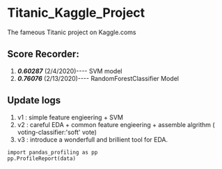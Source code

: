 # Titanic_Kaggle_Project
The fameous Titanic project on Kaggle.coms

## Score Recorder:
1. _**0.60287**_  (2/4/2020)---- SVM model
2. _**0.76076**_  (2/13/2020)---- RandomForestClassifier Model

## Update logs
1. v1 : simple feature engieering + SVM
2. v2 : careful EDA + common feature engieering + assemble algrithm ( voting-classifier:'soft' vote)
3. v3 : introduce a wonderfull and brillient tool for EDA.
```
import pandas_profiling as pp
pp.ProfileReport(data)
```
